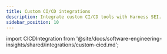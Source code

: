 ```yaml
---
title: Custom CI/CD integrations
description: Integrate custom CI/CD tools with Harness SEI.
sidebar_position: 10
---
```


import CICDIntegration from '@site/docs/software-engineering-insights/shared/integrations/custom-cicd.md';

<CICDIntegration />